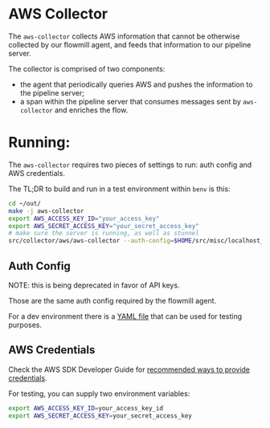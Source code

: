# AWS Collector

The `aws-collector` collects AWS information that cannot be otherwise collected by our flowmill
agent, and feeds that information to our pipeline server.

The collector is comprised of two components:
- the agent that periodically queries AWS and pushes the information to the pipeline server;
- a span within the pipeline server that consumes messages sent by `aws-collector` and enriches
  the flow.

# Running:
The `aws-collector` requires two pieces of settings to run: auth config and AWS credentials.

The TL;DR to build and run in a test environment within `benv` is this:
```bash
cd ~/out/
make -j aws-collector
export AWS_ACCESS_KEY_ID="your_access_key"
export AWS_SECRET_ACCESS_KEY="your_secret_access_key"
# make sure the server is running, as well as stunnel
src/collector/aws/aws-collector --auth-config=$HOME/src/misc/localhost_auth_config.yaml
```

## Auth Config
NOTE: this is being deprecated in favor of API keys.

Those are the same auth config required by the flowmill agent.

For a dev environment there is a [YAML file](https://github.com/Flowmill/flowmill/blob/master/misc/localhost_auth_config.yaml)
that can be used for testing purposes.

## AWS Credentials
Check the AWS SDK Developer Guide for [recommended ways to provide credentials](https://docs.aws.amazon.com/sdk-for-cpp/v1/developer-guide/credentials.html).

For testing, you can supply two environment variables:
```bash
export AWS_ACCESS_KEY_ID=your_access_key_id
export AWS_SECRET_ACCESS_KEY=your_secret_access_key
```
